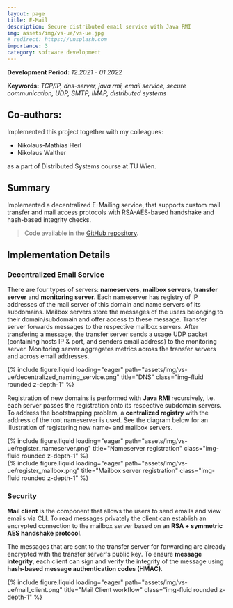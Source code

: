 ```yaml
---
layout: page
title: E-Mail
description: Secure distributed email service with Java RMI 
img: assets/img/vs-ue/vs-ue.jpg
# redirect: https://unsplash.com
importance: 3
category: software development
---
```

**Development Period:** *12.2021 - 01.2022*

**Keywords:** *TCP/IP, dns-server, java rmi, email service, secure communication, UDP, SMTP, IMAP, distributed systems*

## Co-authors:

Implemented this project together with my colleagues:
- Nikolaus-Mathias Herl
- Nikolaus Walther

as a part of Distributed Systems course at TU Wien.

## Summary

Implemented a decentralized E-Mailing service, that supports custom mail transfer and mail access protocols with RSA-AES-based handshake and hash-based integrity checks. 

> Code available in the [GitHub repository](https://github.com/r-gg/vs-ue).

## Implementation Details

### Decentralized Email Service

There are four types of servers: **nameservers**, **mailbox servers**, **transfer server** and **monitoring server**. Each nameserver has registry of IP addresses of the mail server of this domain and name servers of its subdomains. Mailbox servers store the messages of the users belonging to their domain/subdomain and offer access to these message. Transfer server forwards messages to the respective mailbox servers. After transfering a message, the transfer server sends a usage UDP packet (containing hosts IP & port, and senders email address) to the monitoring server. Monitoring server aggregates metrics across the transfer servers and across email addresses.

<div class="row">
    <div class="col-sm mt-3 mt-md-0">
        {% include figure.liquid loading="eager" path="assets/img/vs-ue/decentralized_naming_service.png" title="DNS" class="img-fluid rounded z-depth-1" %}
    </div>
</div>

Registration of new domains is performed with **Java RMI** recursively, i.e. each server passes the registration onto its respective subdomain servers. To address the bootstrapping problem, a **centralized registry** with the address of the root nameserver is used. See the diagram below for an illustration of registering new name- and mailbox servers.

<div class="row">
    <div class="col-sm mt-3 mt-md-0">
        {% include figure.liquid loading="eager" path="assets/img/vs-ue/register_nameserver.png" title="Nameserver registration" class="img-fluid rounded z-depth-1" %}
    </div>
</div>

<div class="row">
    <div class="col-sm mt-3 mt-md-0">
        {% include figure.liquid loading="eager" path="assets/img/vs-ue/register_mailbox.png" title="Mailbox server registration" class="img-fluid rounded z-depth-1" %}
    </div>
</div>

### Security

**Mail client** is the component that allows the users to send emails and view emails via CLI. To read messages privately the client can establish an encrypted connection to the mailbox server based on an **RSA + symmetric AES handshake protocol**.

The messages that are sent to the transfer server for forwarding are already encrypted with the transfer server's public key. To ensure **message integrity**, each client can sign and verify the integrity of the message using **hash-based message authentication codes (HMAC)**.

<div class="row">
    <div class="col-sm mt-3 mt-md-0">
        {% include figure.liquid loading="eager" path="assets/img/vs-ue/mail_client.png" title="Mail Client workflow" class="img-fluid rounded z-depth-1" %}
    </div>
</div>